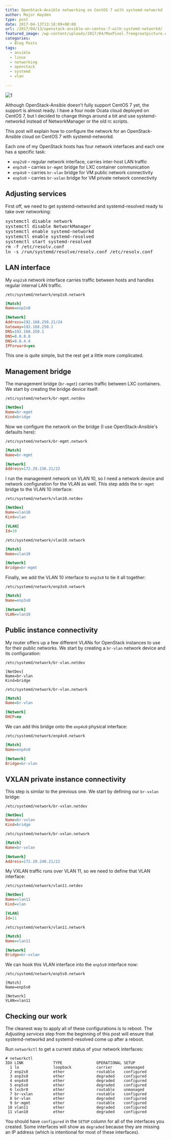 ```yaml
---
title: OpenStack-Ansible networking on CentOS 7 with systemd-networkd
author: Major Hayden
type: post
date: 2017-04-13T13:18:09+00:00
url: /2017/04/13/openstack-ansible-on-centos-7-with-systemd-networkd/
featured_image: /wp-content/uploads/2017/04/MaxPixel.freegreatpicture.com-Chip-Nsa-Distributor-Switch-It-Network-Ethernet-490027-e1492089463954.jpg
categories:
  - Blog Posts
tags:
  - ansible
  - linux
  - networking
  - openstack
  - systemd
  - vlan

---
```

![1]

Although OpenStack-Ansible doesn't fully support CentOS 7 yet, the support is almost ready. I have a four node Ocata cloud deployed on CentOS 7, but I decided to change things around a bit and use systemd-networkd instead of NetworkManager or the old rc scripts.

This post will explain how to configure the network for an OpenStack-Ansible cloud on CentOS 7 with systemd-networkd.

Each one of my OpenStack hosts has four network interfaces and each one has a specific task:

  * `enp2s0` &#8211; regular network interface, carries inter-host LAN traffic
  * `enp3s0` &#8211; carries `br-mgmt` bridge for LXC container communication
  * `enp4s0` &#8211; carries `br-vlan` bridge for VM public network connectivity
  * `enp5s0` &#8211; carries `br-vxlan` bridge for VM private network connectivity

## Adjusting services

First off, we need to get systemd-networkd and systemd-resolved ready to take over networking:

<pre lang="html">systemctl disable network
systemctl disable NetworkManager
systemctl enable systemd-networkd
systemctl enable systemd-resolved
systemctl start systemd-resolved
rm -f /etc/resolv.conf
ln -s /run/systemd/resolve/resolv.conf /etc/resolv.conf
</pre>

## LAN interface

My `enp2s0` network interface carries traffic between hosts and handles regular internal LAN traffic.

`/etc/systemd/network/enp2s0.network`
```ini
[Match]
Name=enp2s0

[Network]
Address=192.168.250.21/24
Gateway=192.168.250.1
DNS=192.168.250.1
DNS=8.8.8.8
DNS=8.8.4.4
IPForward=yes
```

This one is quite simple, but the rest get a little more complicated.

## Management bridge

The management bridge (`br-mgmt`) carries traffic between LXC containers. We start by creating the bridge device itself:

`/etc/systemd/network/br-mgmt.netdev`
```ini
[NetDev]
Name=br-mgmt
Kind=bridge
```

Now we configure the network on the bridge (I use OpenStack-Ansible's defaults here):

`/etc/systemd/network/br-mgmt.network`
```ini
[Match]
Name=br-mgmt

[Network]
Address=172.29.236.21/22
```

I run the management network on VLAN 10, so I need a network device and network configuration for the VLAN as well. This step adds the `br-mgmt` bridge to the VLAN 10 interface:

`/etc/systemd/network/vlan10.netdev`
```ini
[NetDev]
Name=vlan10
Kind=vlan

[VLAN]
Id=10
```

`/etc/systemd/network/vlan10.network`
```ini
[Match]
Name=vlan10

[Network]
Bridge=br-mgmt
```

Finally, we add the VLAN 10 interface to `enp3s0` to tie it all together:

`/etc/systemd/network/enp3s0.network`
```ini
[Match]
Name=enp3s0

[Network]
VLAN=vlan10
```

## Public instance connectivity

My router offers up a few different VLANs for OpenStack instances to use for their public networks. We start by creating a `br-vlan` network device and its configuration:

`/etc/systemd/network/br-vlan.netdev`
```
[NetDev]
Name=br-vlan
Kind=bridge
```

`/etc/systemd/network/br-vlan.network`
```ini
[Match]
Name=br-vlan

[Network]
DHCP=no
```

We can add this bridge onto the `enp4s0` physical interface:

`/etc/systemd/network/enp4s0.network`
```ini
[Match]
Name=enp4s0

[Network]
Bridge=br-vlan
```

## VXLAN private instance connectivity

This step is similar to the previous one. We start by defining our `br-vxlan` bridge:

`/etc/systemd/network/br-vxlan.netdev`
```ini
[NetDev]
Name=br-vxlan
Kind=bridge
```

`/etc/systemd/network/br-vxlan.network`
```ini
[Match]
Name=br-vxlan

[Network]
Address=172.29.240.21/22
```

My VXLAN traffic runs over VLAN 11, so we need to define that VLAN interface:

`/etc/systemd/network/vlan11.netdev`
```ini
[NetDev]
Name=vlan11
Kind=vlan

[VLAN]
Id=11
```

`/etc/systemd/network/vlan11.network`
```ini
[Match]
Name=vlan11

[Network]
Bridge=br-vxlan
```

We can hook this VLAN interface into the `enp5s0` interface now:

`/etc/systemd/network/enp5s0.network`
```
[Match]
Name=enp5s0

[Network]
VLAN=vlan11
```

## Checking our work

The cleanest way to apply all of these configurations is to reboot. The _Adjusting services_ step from the beginning of this post will ensure that systemd-networkd and systemd-resolved come up after a reboot.

Run `networkctl` to get a current status of your network interfaces:

```
# networkctl
IDX LINK             TYPE               OPERATIONAL SETUP
  1 lo               loopback           carrier     unmanaged
  2 enp2s0           ether              routable    configured
  3 enp3s0           ether              degraded    configured
  4 enp4s0           ether              degraded    configured
  5 enp5s0           ether              degraded    configured
  6 lxcbr0           ether              routable    unmanaged
  7 br-vxlan         ether              routable    configured
  8 br-vlan          ether              degraded    configured
  9 br-mgmt          ether              routable    configured
 10 vlan11           ether              degraded    configured
 11 vlan10           ether              degraded    configured
```

You should have `configured` in the `SETUP` column for all of the interfaces you created. Some interfaces will show as `degraded` because they are missing an IP address (which is intentional for most of these interfaces).

 [1]: https://major.io/wp-content/uploads/2017/04/MaxPixel.freegreatpicture.com-Chip-Nsa-Distributor-Switch-It-Network-Ethernet-490027-e1492089463954.jpg
